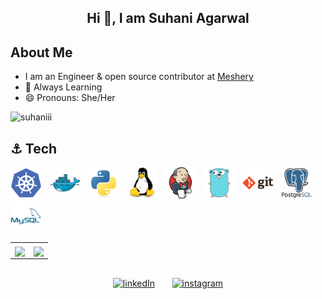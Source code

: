 <h2 align="center">  Hi 👋, I am Suhani Agarwal </h2> 

 ## About Me

- I am an Engineer & open source contributor at [Meshery](//github.com/meshery)
- 🌱 Always Learning
- 😄 Pronouns: She/Her

<p align="left"> <img src="https://komarev.com/ghpvc/?username=suhaniii" alt="suhaniii" /> 

## ⚓️ Tech

<img src="https://github.com/devicons/devicon/blob/master/icons/kubernetes/kubernetes-plain.svg" alt="Kubernetes" width="50" height="50" /> &nbsp;
<img src="https://github.com/devicons/devicon/blob/master/icons/docker/docker-original.svg" alt="Docker" width="50" height="50" /> &nbsp;
<img src="https://github.com/devicons/devicon/blob/master/icons/python/python-original.svg" alt="Python" width="50" height="50" /> &nbsp;
<img src="https://github.com/devicons/devicon/blob/master/icons/linux/linux-original.svg" alt="Linux" width="50" height="50" /> &nbsp;
<img src="https://github.com/devicons/devicon/blob/master/icons/jenkins/jenkins-original.svg" alt="Jenkins" width="50" height="50" /> &nbsp;
<img src="https://github.com/devicons/devicon/blob/master/icons/go/go-original.svg" alt="Golang" width="50" height="50" /> &nbsp;
<img src="https://github.com/devicons/devicon/blob/master/icons/git/git-original-wordmark.svg" alt="Git" width="50" height="50" /> &nbsp;
<img src="https://github.com/devicons/devicon/blob/master/icons/postgresql/postgresql-original-wordmark.svg" alt="PostgreSQL" width="50" height="50"/> &nbsp;
<img src="https://github.com/devicons/devicon/blob/master/icons/mysql/mysql-plain-wordmark.svg" alt="PostgreSQL" width="50" height="50"/> 

<table>
  <tr>
    <th>
      <img src="https://github-readme-stats.vercel.app/api?username=suhaniii&show_icons=true&custom_title=GitHub Stats&count_private=true&theme=blueberry" align="center" />
    </th>
    <th>
      <img src="https://github-readme-streak-stats.herokuapp.com/?user=suhaniii&hide_border=true&theme=blueberry" align="center" />
    </th>
  </tr>
</table>


<p align="center" style="margin-top:30px;">
  <a href="https://www.linkedin.com/in/suhani-agarwal/"><img src="https://image.flaticon.com/icons/png/512/174/174857.png" alt="linkedIn" width="30"/></a>
    &nbsp; &nbsp; &nbsp;
  <a href="https://www.instagram.com/suhani_ag/"><img src="https://image.flaticon.com/icons/png/512/2111/2111463.png" alt="instagram" width="30"/></a>
</p>

